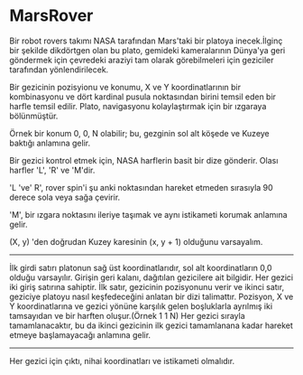 # MarsRover
Bir robot rovers takımı NASA tarafından Mars'taki bir platoya inecek.İlginç bir şekilde dikdörtgen olan bu plato, gemideki kameralarının Dünya'ya geri göndermek için çevredeki araziyi tam olarak görebilmeleri için geziciler tarafından yönlendirilecek.

Bir gezicinin pozisyionu ve konumu, X ve Y koordinatlarının bir kombinasyonu ve dört kardinal pusula noktasından birini temsil eden bir harfle temsil edilir. Plato, navigasyonu kolaylaştırmak için bir ızgaraya bölünmüştür.

Örnek bir konum 0, 0, N olabilir; bu, gezginin sol alt köşede ve Kuzeye baktığı anlamına gelir.

Bir gezici kontrol etmek için, NASA harflerin basit bir dize gönderir. Olası harfler 'L', 'R' ve 'M'dir. 

'L 've' R', rover spin'i şu anki noktasından hareket etmeden sırasıyla 90 derece sola veya sağa çevirir.

'M', bir ızgara noktasını ileriye taşımak ve aynı istikameti korumak anlamına gelir.

(X, y) 'den doğrudan Kuzey karesinin (x, y + 1) olduğunu varsayalım.

----------------------------------------------------------------------------------------------------------------------------------------

İlk girdi satırı platonun sağ üst koordinatlarıdır, sol alt koordinatların 0,0 olduğu varsayılır.
Girişin geri kalanı, dağıtılan gezicilere ait bilgidir.
Her gezici iki giriş satırına sahiptir. İlk satır, gezicinin pozisyonunu verir ve ikinci satır, geziciye platoyu nasıl keşfedeceğini anlatan bir dizi talimattır.
Pozisyon, X ve Y koordinatlarına ve gezici yönüne karşılık gelen boşluklarla ayrılmış iki tamsayıdan ve bir harften oluşur.(Örnek 1 1 N)
Her gezici sırayla tamamlanacaktır, bu da ikinci gezicinin ilk gezici tamamlanana kadar hareket etmeye başlamayacağı anlamına gelir.

----------------------------------------------------------------------------------------------------------------------------------------

Her gezici için çıktı, nihai koordinatları ve istikameti olmalıdır.


